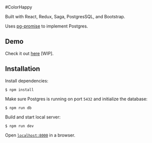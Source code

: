 #ColorHappy

Built with React, Redux, Saga, PostgresSQL, and Bootstrap.

Uses [pg-promise](https://github.com/vitaly-t/pg-promise) to implement Postgres.

## Demo

Check it out [here](https://colorhappy.herokuapp.com) [WIP].

## Installation

Install dependencies:

```
$ npm install
```

Make sure Postgres is running on port `5432` and initialize the database:

```
$ npm run db
```

Build and start local server:

```
$ npm run dev
```

Open [`localhost:8000`](http://localhost:8000) in a browser.
